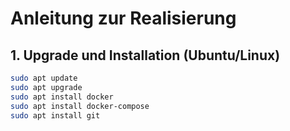 # Anleitung zur Realisierung

## 1. Upgrade und Installation (Ubuntu/Linux)

```bash
sudo apt update
sudo apt upgrade
sudo apt install docker
sudo apt install docker-compose
sudo apt install git
